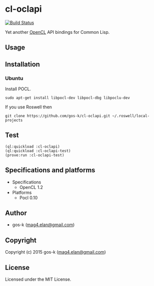 # cl-oclapi

[![Build Status](https://circleci.com/gh/gos-k/cl-oclapi.svg?style=shield)](https://circleci.com/gh/gos-k/cl-oclapi)

Yet another [OpenCL](https://www.khronos.org/opencl/) API bindings for Common Lisp.

## Usage

## Installation

### Ubuntu

Install POCL.

```
sudo apt-get install libpocl-dev libpocl-dbg libpoclu-dev
```

If you use Roswell then

```
git clone https://github.com/gos-k/cl-oclapi.git ~/.roswell/local-projects
```

## Test

```
(ql:quickload :cl-oclapi)
(ql:quickload :cl-oclapi-test)
(prove:run :cl-oclapi-test)
```

## Specifications and platforms

* Specifications
  * OpenCL 1.2
* Platforms
  * Pocl 0.10

## Author

* gos-k (mag4.elan@gmail.com)

## Copyright

Copyright (c) 2015 gos-k (mag4.elan@gmail.com)

## License

Licensed under the MIT License.
